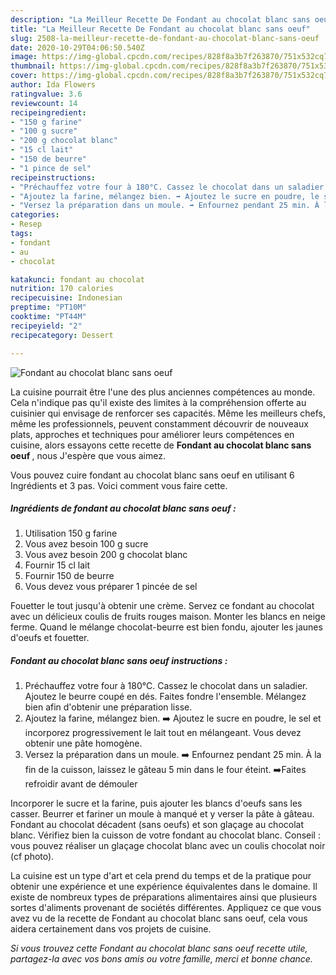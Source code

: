 ```yaml
---
description: "La Meilleur Recette De Fondant au chocolat blanc sans oeuf"
title: "La Meilleur Recette De Fondant au chocolat blanc sans oeuf"
slug: 2508-la-meilleur-recette-de-fondant-au-chocolat-blanc-sans-oeuf
date: 2020-10-29T04:06:50.540Z
image: https://img-global.cpcdn.com/recipes/828f8a3b7f263870/751x532cq70/fondant-au-chocolat-blanc-sans-oeuf-photo-principale-de-la-recette.jpg
thumbnail: https://img-global.cpcdn.com/recipes/828f8a3b7f263870/751x532cq70/fondant-au-chocolat-blanc-sans-oeuf-photo-principale-de-la-recette.jpg
cover: https://img-global.cpcdn.com/recipes/828f8a3b7f263870/751x532cq70/fondant-au-chocolat-blanc-sans-oeuf-photo-principale-de-la-recette.jpg
author: Ida Flowers
ratingvalue: 3.6
reviewcount: 14
recipeingredient:
- "150 g farine"
- "100 g sucre"
- "200 g chocolat blanc"
- "15 cl lait"
- "150 de beurre"
- "1 pince de sel"
recipeinstructions:
- "Préchauffez votre four à 180°C. Cassez le chocolat dans un saladier. Ajoutez le beurre coupé en dés. Faites fondre l&#39;ensemble. Mélangez bien afin d&#39;obtenir une préparation lisse."
- "Ajoutez la farine, mélangez bien. ➡️ Ajoutez le sucre en poudre, le sel et incorporez progressivement le lait tout en mélangeant. Vous devez obtenir une pâte homogène."
- "Versez la préparation dans un moule. ➡️ Enfournez pendant 25 min. À la fin de la cuisson, laissez le gâteau 5 min dans le four éteint. ➡️Faites refroidir avant de démouler"
categories:
- Resep
tags:
- fondant
- au
- chocolat

katakunci: fondant au chocolat 
nutrition: 170 calories
recipecuisine: Indonesian
preptime: "PT10M"
cooktime: "PT44M"
recipeyield: "2"
recipecategory: Dessert

---
```



![Fondant au chocolat blanc sans oeuf](https://img-global.cpcdn.com/recipes/828f8a3b7f263870/751x532cq70/fondant-au-chocolat-blanc-sans-oeuf-photo-principale-de-la-recette.jpg)

La cuisine pourrait être l'une des plus anciennes compétences au monde. Cela n'indique pas qu'il existe des limites à la compréhension offerte au cuisinier qui envisage de renforcer ses capacités. Même les meilleurs chefs, même les professionnels, peuvent constamment découvrir de nouveaux plats, approches et techniques pour améliorer leurs compétences en cuisine, alors essayons cette recette de <strong> Fondant au chocolat blanc sans oeuf </strong>, nous J'espère que vous aimez.

<!--inarticleads1-->

Vous pouvez cuire fondant au chocolat blanc sans oeuf en utilisant 6 Ingrédients et 3 pas. Voici comment vous faire cette.

##### Ingrédients de fondant au chocolat blanc sans oeuf :

1. Utilisation 150 g farine
1. Vous avez besoin 100 g sucre
1. Vous avez besoin 200 g chocolat blanc
1. Fournir 15 cl lait
1. Fournir 150 de beurre
1. Vous devez vous préparer 1 pincée de sel


Fouetter le tout jusqu&#39;à obtenir une crème. Servez ce fondant au chocolat avec un délicieux coulis de fruits rouges maison. Monter les blancs en neige ferme. Quand le mélange chocolat-beurre est bien fondu, ajouter les jaunes d&#39;oeufs et fouetter. 

<!--inarticleads2-->

##### Fondant au chocolat blanc sans oeuf instructions :

1. Préchauffez votre four à 180°C. Cassez le chocolat dans un saladier. Ajoutez le beurre coupé en dés. Faites fondre l&#39;ensemble. Mélangez bien afin d&#39;obtenir une préparation lisse.
1. Ajoutez la farine, mélangez bien. ➡️ Ajoutez le sucre en poudre, le sel et incorporez progressivement le lait tout en mélangeant. Vous devez obtenir une pâte homogène.
1. Versez la préparation dans un moule. ➡️ Enfournez pendant 25 min. À la fin de la cuisson, laissez le gâteau 5 min dans le four éteint. ➡️Faites refroidir avant de démouler


Incorporer le sucre et la farine, puis ajouter les blancs d&#39;oeufs sans les casser. Beurrer et fariner un moule à manqué et y verser la pâte à gâteau. Fondant au chocolat décadent (sans oeufs) et son glaçage au chocolat blanc. Vérifiez bien la cuisson de votre fondant au chocolat blanc. Conseil : vous pouvez réaliser un glaçage chocolat blanc avec un coulis chocolat noir (cf photo). 

<!--inarticleads1-->

<p>
La cuisine est un type d'art et cela prend du temps et de la pratique pour obtenir une expérience et une expérience équivalentes dans le domaine. Il existe de nombreux types de préparations alimentaires ainsi que plusieurs sortes d'aliments provenant de sociétés différentes. Appliquez ce que vous avez vu de la recette de Fondant au chocolat blanc sans oeuf, cela vous aidera certainement dans vos projets de cuisine.
</p>

<p>
<i>Si vous trouvez cette Fondant au chocolat blanc sans oeuf recette utile, partagez-la avec vos bons amis ou votre famille, merci et bonne chance.</i>
</p>
